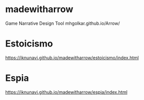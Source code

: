# madewitharrow
 Game Narrative Design Tool mhgolkar.github.io/Arrow/ 
 
# Estoicismo
 https://iknunavi.github.io/madewitharrow/estoicismo/index.html
# Espia
 https://iknunavi.github.io/madewitharrow/espia/index.html
